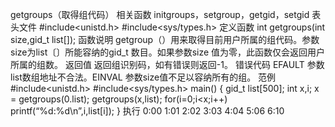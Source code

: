 getgroups（取得组代码）
相关函数
initgroups，setgroup，getgid，setgid
表头文件
#include<unistd.h>
#include<sys/types.h>
定义函数
int getgroups(int size,gid_t list[]);
函数说明
getgroup（）用来取得目前用户所属的组代码。参数size为list〔〕所能容纳的gid_t 数目。如果参数size 值为零，此函数仅会返回用户所属的组数。
返回值
返回组识别码，如有错误则返回-1。
错误代码
EFAULT 参数list数组地址不合法。EINVAL 参数size值不足以容纳所有的组。
范例
#include<unistd.h>
#include<sys/types.h>
main()
{
gid_t list[500];
int x,i;
x = getgroups(0.list);
getgroups(x,list);
for(i=0;i<x;i++)
printf(“%d:%d\n”,i,list[i]);
}
执行
0:00
1:01
2:02
3:03
4:04
5:06
6:10